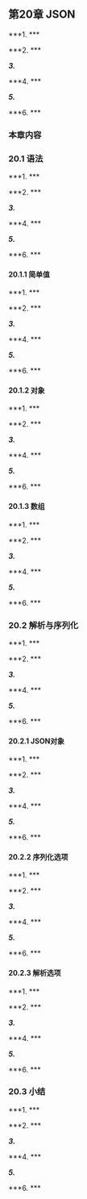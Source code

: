 ## 第20章 JSON

***1. ***

***2. ***

***3.***

***4. ***

***5.***

***6. ***

### 本章内容

### 20.1 语法

***1. ***

***2. ***

***3.***

***4. ***

***5.***

***6. ***

#### 20.1.1 简单值

***1. ***

***2. ***

***3.***

***4. ***

***5.***

***6. ***

#### 20.1.2 对象

***1. ***

***2. ***

***3.***

***4. ***

***5.***

***6. ***

#### 20.1.3 数组

***1. ***

***2. ***

***3.***

***4. ***

***5.***

***6. ***

### 20.2 解析与序列化

***1. ***

***2. ***

***3.***

***4. ***

***5.***

***6. ***

#### 20.2.1 JSON对象

***1. ***

***2. ***

***3.***

***4. ***

***5.***

***6. ***

#### 20.2.2 序列化选项

***1. ***

***2. ***

***3.***

***4. ***

***5.***

***6. ***

#### 20.2.3 解析选项

***1. ***

***2. ***

***3.***

***4. ***

***5.***

***6. ***

### 20.3 小结

***1. ***

***2. ***

***3.***

***4. ***

***5.***

***6. ***
